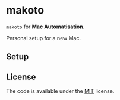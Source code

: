 # makoto

`makoto` for **Mac Automatisation**.

Personal setup for a new Mac.

## Setup

## License

The code is available under the [MIT](LICENSE) license.
